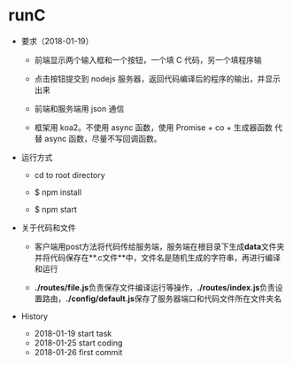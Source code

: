 # runC

+ 要求（2018-01-19）

    * 前端显示两个输入框和一个按钮，一个填 C 代码，另一个填程序输
    
    * 点击按钮提交到 nodejs 服务器，返回代码编译后的程序的输出，并显示出来

    * 前端和服务端用 json 通信

    * 框架用 koa2。不使用 async 函数，使用 Promise + co + 生成器函数 代替 async 函数，尽量不写回调函数。

+ 运行方式
    
    * cd to root directory

    * $ npm install

    * $ npm start

+ 关于代码和文件

    * 客户端用post方法将代码传给服务端，服务端在根目录下生成**data**文件夹并将代码保存在**.c文件**中，文件名是随机生成的字符串，再进行编译和运行

    * **./routes/file.js**负责保存文件编译运行等操作，**./routes/index.js**负责设置路由，**./config/default.js**保存了服务器端口和代码文件所在文件夹名

+ History

    * 2018-01-19 start task
    * 2018-01-25 start coding
    * 2018-01-26 first commit
